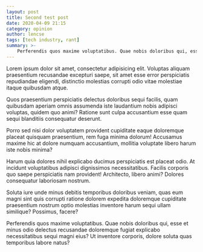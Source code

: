 ```yaml
---
layout: post
title: Second test post
date: 2020-04-09 21:15
category: opinion
author: lencse
tags: [tech industry, rant]
summary: >-
    Perferendis quos maxime voluptatibus. Quae nobis doloribus qui, esse et minus odio delectus recusandae doloremque fugiat explicabo necessitatibus sequi magni eius? Ut inventore corporis, dolore soluta quas temporibus labore natus?
---
```


Lorem ipsum dolor sit amet, consectetur adipisicing elit. Voluptas aliquam praesentium recusandae excepturi saepe, sit amet esse error perspiciatis repudiandae eligendi, distinctio molestias corrupti odio vitae molestiae itaque quibusdam atque.

Quos praesentium perspiciatis delectus doloribus sequi facilis, quam quibusdam aperiam omnis assumenda iste laudantium nobis adipisci voluptas, quidem quo animi? Ratione sunt culpa accusantium esse quam sequi blanditiis consequatur deserunt.

Porro sed nisi dolor voluptatem provident cupiditate eaque doloremque placeat quisquam praesentium, rem fuga minima dolorum! Accusamus maxime hic at dolore numquam accusantium, mollitia voluptate libero harum iste nobis minima?

Harum quia dolores nihil explicabo ducimus perspiciatis est placeat odio. At incidunt voluptatibus adipisci dignissimos necessitatibus. Facilis corporis quo saepe perspiciatis nam provident! Architecto, libero animi? Dolores consequatur laboriosam nostrum.

Soluta iure unde minus debitis temporibus doloribus veniam, quas eum magni sint quis corrupti ratione dolorem expedita doloremque cupiditate praesentium nostrum optio molestias inventore harum sequi ullam similique? Possimus, facere?

Perferendis quos maxime voluptatibus. Quae nobis doloribus qui, esse et minus odio delectus recusandae doloremque fugiat explicabo necessitatibus sequi magni eius? Ut inventore corporis, dolore soluta quas temporibus labore natus?

